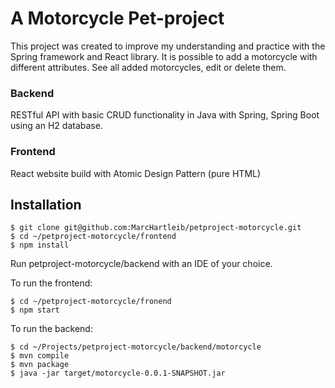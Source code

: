 # A Motorcycle Pet-project

This project was created to improve my understanding and practice with the Spring framework and React library.
It is possible to add a motorcycle with different attributes.
See all added motorcycles, edit or delete them.


### Backend

RESTful API with basic CRUD functionality in Java with Spring, Spring Boot using an H2 database.

### Frontend

React website build with Atomic Design Pattern (pure HTML)

## Installation

```shell
$ git clone git@github.com:MarcHartleib/petproject-motorcycle.git
$ cd ~/petproject-motorcycle/frontend
$ npm install
```

Run petproject-motorcycle/backend with an IDE of your choice.

To run the frontend: 

```shell
$ cd ~/petproject-motorcycle/fronend
$ npm start
```

To run the backend:

```shell
$ cd ~/Projects/petproject-motorcycle/backend/motorcycle
$ mvn compile
$ mvn package
$ java -jar target/motorcycle-0.0.1-SNAPSHOT.jar
```




